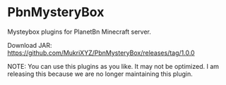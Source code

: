 # PbnMysteryBox
Mysteybox plugins for PlanetBn Minecraft server.

Download JAR: https://github.com/MukriXYZ/PbnMysteryBox/releases/tag/1.0.0

NOTE: You can use this plugins as you like. It may not be optimized. I am releasing this because we are no longer maintaining this plugin.
